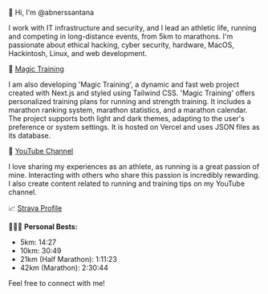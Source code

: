 👋 Hi, I'm @abnerssantana

I work with IT infrastructure and security, and I lead an athletic life, running and competing in long-distance events, from 5km to marathons. I'm passionate about ethical hacking, cyber security, hardware, MacOS, Hackintosh, Linux, and web development.

🎩 [Magic Training](https://magictraining.run/)

I am also developing 'Magic Training', a dynamic and fast web project created with Next.js and styled using Tailwind CSS. 'Magic Training' offers personalized training plans for running and strength training. It includes a marathon ranking system, marathon statistics, and a marathon calendar. The project supports both light and dark themes, adapting to the user's preference or system settings. It is hosted on Vercel and uses JSON files as its database.

🎥 [YouTube Channel](https://www.youtube.com/@abnerssantana)

I love sharing my experiences as an athlete, as running is a great passion of mine. Interacting with others who share this passion is incredibly rewarding. I also create content related to running and training tips on my YouTube channel.

📈 [Strava Profile](https://www.strava.com/athletes/abnerss)

🏃🏻‍♂️ **Personal Bests:**

- 5km: 14:27
- 10km: 30:49
- 21km (Half Marathon): 1:11:23
- 42km (Marathon): 2:30:44

Feel free to connect with me!
